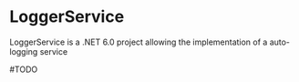 # LoggerService

LoggerService is a .NET 6.0 project allowing the implementation of a auto-logging service

#TODO
